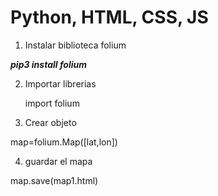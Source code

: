 # Python, HTML, CSS, JS

1. Instalar biblioteca folium

***pip3 install folium***

2. Importar librerias

    import folium

3. Crear objeto

map=folium.Map([lat,lon])

4. guardar el mapa

map.save(map1.html)

